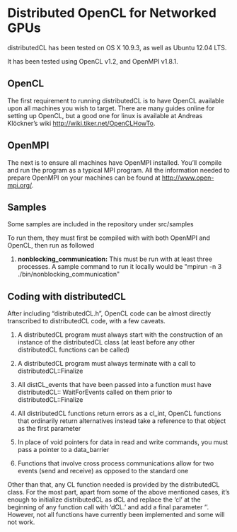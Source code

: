 Distributed OpenCL for Networked GPUs
===
distributedCL has been tested on OS X 10.9.3, as well as Ubuntu 12.04
LTS.

It has been tested using OpenCL v1.2, and OpenMPI v1.8.1.

OpenCL
------

The first requirement to running distributedCL is
to have OpenCL available upon all machines you wish to target. There are
many guides online for setting up OpenCL, but a good one for linux is
available at Andreas Klöckner’s wiki
<http://wiki.tiker.net/OpenCLHowTo>.

OpenMPI
-------

The next is to ensure all machines have OpenMPI
installed. You’ll compile and run the program as a typical MPI program.
All the information needed to prepare OpenMPI on your machines can be
found at <http://www.open-mpi.org/>.

Samples
-------
Some samples are included in the repository under src/samples

To run them, they must first be compiled with with both OpenMPI and OpenCL, then run as followed

1. **nonblocking\_communication:** This must be run with at least three processes. A sample command to run it locally would be "mpirun -n 3 ./bin/nonblocking_communication"

Coding with distributedCL
-------------------------

After including “distributedCL.h”,
OpenCL code can be almost directly transcribed to distributedCL code,
with a few caveats.

1.  A distributedCL program must always start with the construction of
    an instance of the distributedCL class (at least before any other
    distributedCL functions can be called)

2.  A distributedCL program must always terminate with a call to
    distributedCL::Finalize

3.  All distCL\_events that have been passed into a function must have
    distributedCL:: WaitForEvents called on them prior to
    distributedCL::Finalize

4.  All distributedCL functions return errors as a cl\_int, OpenCL
    functions that ordinarily return alternatives instead take a
    reference to that object as the first parameter

5.  In place of void pointers for data in read and write commands, you
    must pass a pointer to a data\_barrier

6.  Functions that involve cross process communications allow for two
    events (send and receive) as opposed to the standard one

Other than that, any CL function needed is provided by the distributedCL
class. For the most part, apart from some of the above mentioned cases,
it’s enough to initialize distributedCL as dCL and replace the ‘cl’ at
the beginning of any function call with ‘dCL.’ and add a final parameter
‘’. However, not all functions have currently been implemented and some
will not work.
